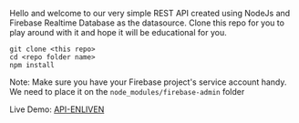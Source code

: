 Hello and welcome to our very simple REST API created using NodeJs and Firebase Realtime Database as the datasource. Clone this repo for you to play around with it and hope it will be educational for you.

```
git clone <this repo>
cd <repo folder name>
npm install
```

Note: Make sure you have your Firebase project's service account handy. We need to place it on the <code>node_modules/firebase-admin</code> folder

Live Demo: <a href="https://api-enliven.herokuapp.com" target="_blank">API-ENLIVEN</a>
